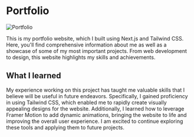 # Portfolio

![Portfolio](https://user-images.githubusercontent.com/89685937/226149088-560e29a0-3742-48a4-90f9-acf38a476f38.png)

This is my portfolio website, which I built using Next.js and Tailwind CSS. Here, you'll find comprehensive information about me as well as a showcase of some of my most important projects. From web development to design, this website highlights my skills and achievements. 

## What I learned

My experience working on this project has taught me valuable skills that I believe will be useful in future endeavors. Specifically, I gained proficiency in using Tailwind CSS, which enabled me to rapidly create visually appealing designs for the website. Additionally, I learned how to leverage Framer Motion to add dynamic animations, bringing the website to life and improving the overall user experience. I am excited to continue exploring these tools and applying them to future projects.
